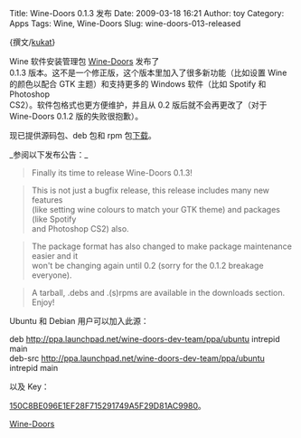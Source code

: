 Title: Wine-Doors 0.1.3 发布
Date: 2009-03-18 16:21
Author: toy
Category: Apps
Tags: Wine, Wine-Doors
Slug: wine-doors-013-released

{撰文/[kukat](http://www.upblog.net/)}

Wine 软件安装管理包 [Wine-Doors](http://wddb.wine-doors.org/) 发布了  
0.1.3 版本。这不是一个修正版，这个版本里加入了很多新功能（比如设置
Wine  
的颜色以配合 GTK 主题）和支持更多的 Windows 软件（比如 Spotify 和
Photoshop  
CS2）。软件包格式也更方便维护，并且从 0.2 版后就不会再更改了（对于  
Wine-Doors 0.1.2 版的失败很抱歉）。

现已提供源码包、deb 包和 rpm
包[下载](http://wddb.wine-doors.org/downloads)。

\_参阅以下发布公告：\_

> Finally its time to release Wine-Doors 0.1.3!

> This is not just a bugfix release, this release includes many new
features  
(like setting wine colours to match your GTK theme) and packages (like
Spotify  
and Photoshop CS2) also.

> The package format has also changed to make package maintenance
easier and it  
won't be changing again until 0.2 (sorry for the 0.1.2 breakage
everyone).

> A tarball, .debs and .(s)rpms are available in the downloads section.
Enjoy!

Ubuntu 和 Debian 用户可以加入此源：

deb http://ppa.launchpad.net/wine-doors-dev-team/ppa/ubuntu intrepid
main  
deb-src http://ppa.launchpad.net/wine-doors-dev-team/ppa/ubuntu
intrepid main

以及 Key：  

[150C8BE096E1EF28F715291749A5F29D81AC9980](http://keyserver.ubuntu.com:11371/pks/lookup?search=0x150C8BE096E1EF28F715291749A5F29D81AC9980&op=index)。

[Wine-Doors](http://wddb.wine-doors.org/)
